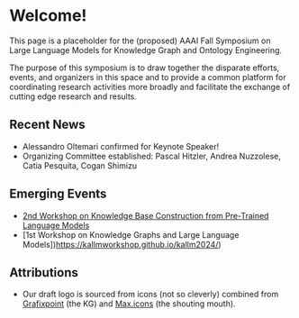 # Welcome!
This page is a placeholder for the (proposed) AAAI Fall Symposium on Large Language Models for Knowledge Graph and Ontology Engineering. 

The purpose of this symposium is to draw together the disparate efforts, events, and organizers in this space and to provide a common platform for coordinating research activities more broadly and facilitate the exchange of cutting edge research and results.

## Recent News
* Alessandro Oltemari confirmed for Keynote Speaker!
* Organizing Committee established: Pascal Hitzler, Andrea Nuzzolese, Catia Pesquita, Cogan Shimizu

## Emerging Events
* [2nd Workshop on Knowledge Base Construction from Pre-Trained Language Models  ](https://lm-kbc.github.io/workshop2024/)
* [1st Workshop on Knowledge Graphs and Large Language Models])https://kallmworkshop.github.io/kallm2024/)

## Attributions
* Our draft logo is sourced from icons (not so cleverly) combined from [Grafixpoint](https://www.flaticon.com/authors/grafixpoint) (the KG) and [Max.icons](https://www.flaticon.com/authors/maxicons) (the shouting mouth).